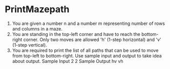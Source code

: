 # PrintMazepath
1. You are given a number n and a number m representing number of rows and columns in a maze. 
2. You are standing in the top-left corner and have to reach the bottom-right corner. Only two moves are allowed 'h' (1-step horizontal) and 'v' (1-step vertical). 
3. You are required to print the list of all paths that can be used to move from top-left to bottom-right. 
Use sample input and output to take idea about output.
Sample Input
2
2
Sample Output
hv
vh
